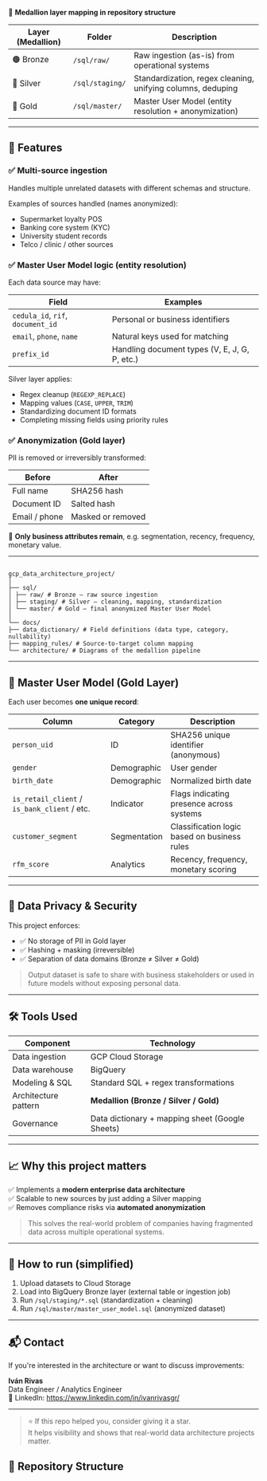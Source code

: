 
🔹 **Medallion layer mapping in repository structure**

| Layer (Medallion) | Folder | Description |
|------------------|---------|-------------|
| 🟤 Bronze         | `/sql/raw/`     | Raw ingestion (as-is) from operational systems |
| 🥈 Silver         | `/sql/staging/` | Standardization, regex cleaning, unifying columns, deduping |
| 🥇 Gold           | `/sql/master/`  | Master User Model (entity resolution + anonymization) |

---

## 🚀 Features

### ✅ Multi-source ingestion
Handles multiple unrelated datasets with different schemas and structure.

Examples of sources handled (names anonymized):
- Supermarket loyalty POS
- Banking core system (KYC)
- University student records
- Telco / clinic / other sources

### ✅ Master User Model logic (entity resolution)

Each data source may have:

| Field | Examples |
|--------|---------|
| `cedula_id`, `rif`, `document_id` | Personal or business identifiers |
| `email`, `phone`, `name` | Natural keys used for matching |
| `prefix_id` | Handling document types (V, E, J, G, P, etc.) |

Silver layer applies:
- Regex cleanup (`REGEXP_REPLACE`)
- Mapping values (`CASE`, `UPPER`, `TRIM`)
- Standardizing document ID formats
- Completing missing fields using priority rules

### ✅ Anonymization (Gold layer)
PII is removed or irreversibly transformed:

| Before | After |
|--------|-------|
| Full name | SHA256 hash |
| Document ID | Salted hash |
| Email / phone | Masked or removed |

📌 **Only business attributes remain**, e.g. segmentation, recency, frequency, monetary value.

---

```

gcp_data_architecture_project/
│
├── sql/
│ ├── raw/ # Bronze — raw source ingestion
│ ├── staging/ # Silver — cleaning, mapping, standardization
│ └── master/ # Gold — final anonymized Master User Model
│
└── docs/
├── data_dictionary/ # Field definitions (data type, category, nullability)
├── mapping_rules/ # Source-to-target column mapping
└── architecture/ # Diagrams of the medallion pipeline

```


---

## 🧠 Master User Model (Gold Layer)

Each user becomes **one unique record**:

| Column | Category | Description |
|--------|----------|-------------|
| `person_uid` | ID | SHA256 unique identifier (anonymous) |
| `gender` | Demographic | User gender |
| `birth_date` | Demographic | Normalized birth date |
| `is_retail_client` / `is_bank_client` / etc. | Indicator | Flags indicating presence across systems |
| `customer_segment` | Segmentation | Classification logic based on business rules |
| `rfm_score` | Analytics | Recency, frequency, monetary scoring |

---

## 🔐 Data Privacy & Security

This project enforces:

- ✅ No storage of PII in Gold layer
- ✅ Hashing + masking (irreversible)
- ✅ Separation of data domains (Bronze ≠ Silver ≠ Gold)

> Output dataset is safe to share with business stakeholders or used in future models without exposing personal data.

---

## 🛠️ Tools Used

| Component | Technology |
|----------|------------|
| Data ingestion | GCP Cloud Storage |
| Data warehouse | BigQuery |
| Modeling & SQL | Standard SQL + regex transformations |
| Architecture pattern | **Medallion (Bronze / Silver / Gold)** |
| Governance | Data dictionary + mapping sheet (Google Sheets) |

---

## 📈 Why this project matters

✅ Implements a **modern enterprise data architecture**  
✅ Scalable to new sources by just adding a Silver mapping  
✅ Removes compliance risks via **automated anonymization**  

> This solves the real-world problem of companies having fragmented data across multiple operational systems.

---

## 🧪 How to run (simplified)

1. Upload datasets to Cloud Storage  
2. Load into BigQuery Bronze layer (external table or ingestion job)
3. Run `/sql/staging/*.sql` (standardization + cleaning)
4. Run `/sql/master/master_user_model.sql` (anonymized dataset)

---

## 📬 Contact

If you're interested in the architecture or want to discuss improvements:

**Iván Rivas**  
Data Engineer / Analytics Engineer  
🔗 LinkedIn: https://www.linkedin.com/in/ivanrivasgr/

---

> ⭐ If this repo helped you, consider giving it a star.  
> It helps visibility and shows that real-world data architecture projects matter.



## 📂 Repository Structure

